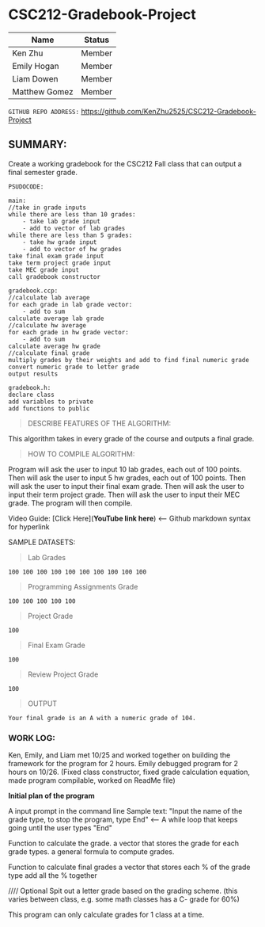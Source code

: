 # CSC212-Gradebook-Project

|      Name     |     Status    |
| ------------- | ------------- |
| Ken Zhu       | Member  |
| Emily Hogan   | Member  |
| Liam Dowen    | Member  |
| Matthew Gomez | Member  |




`GITHUB REPO ADDRESS:` https://github.com/KenZhu2525/CSC212-Gradebook-Project


## SUMMARY:
Create a working gradebook for the CSC212 Fall class that can output a final semester grade.

```
PSUDOCODE:

main:
//take in grade inputs
while there are less than 10 grades:
    - take lab grade input
    - add to vector of lab grades
while there are less than 5 grades:
    - take hw grade input
    - add to vector of hw grades
take final exam grade input
take term project grade input
take MEC grade input
call gradebook constructor

gradebook.ccp:
//calculate lab average
for each grade in lab grade vector:
    - add to sum
calculate average lab grade
//calculate hw average
for each grade in hw grade vector:
    - add to sum
calculate average hw grade
//calculate final grade
multiply grades by their weights and add to find final numeric grade
convert numeric grade to letter grade
output results

gradebook.h:
declare class
add variables to private
add functions to public
```

>DESCRIBE FEATURES OF THE ALGORITHM:

This algorithm takes in every grade of the course and outputs a final grade.


>HOW TO COMPILE ALGORITHM:

Program will ask the user to input 10 lab grades, each out of 100 points.
Then will ask the user to input 5 hw grades, each out of 100 points.
Then will ask the user to input their final exam grade.
Then will ask the user to input their term project grade.
Then will ask the user to input their MEC grade.
The program will then compile.



Video Guide: [Click Here](**YouTube link here**) <-- Github markdown syntax for hyperlink

SAMPLE DATASETS:

>Lab Grades
```
100 100 100 100 100 100 100 100 100 100
```

>Programming Assignments Grade
```
100 100 100 100 100
```

>Project Grade
```
100
```

>Final Exam Grade
```
100
```

>Review Project Grade
```
100
```

>OUTPUT
```
Your final grade is an A with a numeric grade of 104.
```

### WORK LOG:
Ken, Emily, and Liam met 10/25 and worked together on building the framework for the program for 2 hours.
Emily debugged program for 2 hours on 10/26. (Fixed class constructor, fixed grade calculation equation, made program compilable, worked on ReadMe file)


**Initial plan of the program**

A input prompt in the command line
Sample text: "Input the name of the grade type, to stop the program, type End" <-- A while loop that keeps going until the user types "End"

Function to calculate the grade.
  a vector that stores the grade for each grade types.
  a general formula to compute grades.

Function to calculate final grades
  a vector that stores each % of the grade type
  add all the % together
  
  //// Optional
  Spit out a letter grade based on the grading scheme. (this varies between class, e.g. some math classes has a C- grade for 60%)
  
  This program can only calculate grades for 1 class at a time.
  
